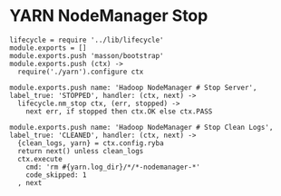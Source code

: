 
# YARN NodeManager Stop

    lifecycle = require '../lib/lifecycle'
    module.exports = []
    module.exports.push 'masson/bootstrap'
    module.exports.push (ctx) ->
      require('./yarn').configure ctx

    module.exports.push name: 'Hadoop NodeManager # Stop Server', label_true: 'STOPPED', handler: (ctx, next) ->
      lifecycle.nm_stop ctx, (err, stopped) ->
        next err, if stopped then ctx.OK else ctx.PASS

    module.exports.push name: 'Hadoop NodeManager # Stop Clean Logs', label_true: 'CLEANED', handler: (ctx, next) ->
      {clean_logs, yarn} = ctx.config.ryba
      return next() unless clean_logs
      ctx.execute
        cmd: 'rm #{yarn.log_dir}/*/*-nodemanager-*'
        code_skipped: 1
      , next
